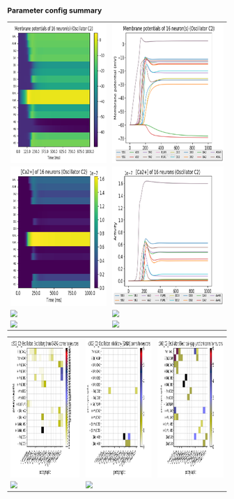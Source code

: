 ### Parameter config summary 
<table>

<tr>
  <td><a href="neurons_C2_Oscillator.png"><img alt=" " src="neurons_C2_Oscillator.png" height="320"/></a></td>
  <td><a href="traces_neuron_Oscillator_C2.png"><img alt=" " src="traces_neuron_Oscillator_C2.png" height="320"/></a></td>
</tr>

<tr>
  <td><a href="neuron_activity_C2_Oscillator.png"><img alt=" " src="neuron_activity_C2_Oscillator.png" height="320"/></a></td>
  <td><a href="traces_neuron_activity_Oscillator_C2.png"><img alt=" " src="traces_neuron_activity_Oscillator_C2.png" height="320"/></a></td>
</tr>

<tr>
  <td><a href="muscles_C2_Oscillator.png"><img alt=" " src="muscles_C2_Oscillator.png" height="320"/></a></td>
  <td><a href="traces_muscles_Oscillator_C2.png"><img alt=" " src="traces_muscles_Oscillator_C2.png" height="320"/></a></td>
</tr>

<tr>
  <td><a href="muscle_activity_C2_Oscillator.png"><img alt=" " src="muscle_activity_C2_Oscillator.png" height="320"/></a></td>
  <td><a href="traces_muscles_activity_Oscillator_C2.png"><img alt=" " src="traces_muscles_activity_Oscillator_C2.png" height="320"/></a></td>
</tr>
</table>
<table>

<tr><td><a href="c302_C2_Oscillator_exc_to_neurons.png"><img alt=" " src="c302_C2_Oscillator_exc_to_neurons.png" height="320"/></a></td>

  <td><a href="c302_C2_Oscillator_inh_to_neurons.png"><img alt=" " src="c302_C2_Oscillator_inh_to_neurons.png" height="320"/></a></td>

  <td><a href="c302_C2_Oscillator_elec_neurons_neurons.png"><img alt=" " src="c302_C2_Oscillator_elec_neurons_neurons.png" height="320"/></a></td></tr>

<tr><td><a href="c302_C2_Oscillator_exc_to_muscles.png"><img alt=" " src="c302_C2_Oscillator_exc_to_muscles.png" height="320"/></a></td>

  <td><a href="c302_C2_Oscillator_inh_to_muscles.png"><img alt=" " src="c302_C2_Oscillator_inh_to_muscles.png" height="320"/></a></td></tr>
</table>
